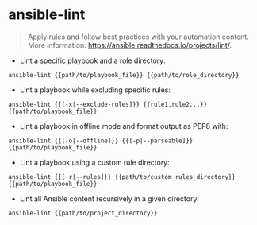 # ansible-lint

> Apply rules and follow best practices with your automation content.
> More information: <https://ansible.readthedocs.io/projects/lint/>.

- Lint a specific playbook and a role directory:

`ansible-lint {{path/to/playbook_file}} {{path/to/role_directory}}`

- Lint a playbook while excluding specific rules:

`ansible-lint {{[-x|--exclude-rules]}} {{rule1,rule2...}} {{path/to/playbook_file}}`

- Lint a playbook in offline mode and format output as PEP8 with:

`ansible-lint {{[-o|--offline]}} {{[-p|--parseable]}} {{path/to/playbook_file}}`

- Lint a playbook using a custom rule directory:

`ansible-lint {{[-r|--rules]}} {{path/to/custom_rules_directory}} {{path/to/playbook_file}}`

- Lint all Ansible content recursively in a given directory:

`ansible-lint {{path/to/project_directory}}`
